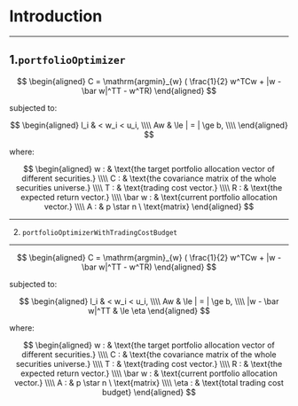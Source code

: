 Introduction
==========================

--------------------------
1.``portfolioOptimizer``
--------------------------

$$
\begin{aligned}
	C = \mathrm{argmin}_{w} ( \frac{1}{2} w^TCw + |w - \bar w|^TT - w^TR)
\end{aligned}
$$

subjected to:
 
$$
\begin{aligned}
	l_i & < w_i < u_i, \\\\
	Aw & \le | = | \ge b, \\\\
\end{aligned}
$$

where:

$$
\begin{aligned}
	w : & \text{the target portfolio allocation vector of different securities.} \\\\
	C : & \text{the covariance matrix of the whole securities universe.} \\\\
	T : & \text{trading cost vector.} \\\\
	R : & \text{the expected return vector.} \\\\
	\bar w : & \text{current portfolio allocation vector.} \\\\
	A : & p \star n \ \text{matrix}
\end{aligned}
$$

-------------------------------------------
2. `portfolioOptimizerWithTradingCostBudget`
--------------------------------------------

$$
\begin{aligned}
	C = \mathrm{argmin}_{w} ( \frac{1}{2} w^TCw + |w - \bar w|^TT - w^TR)
\end{aligned}
$$

subjected to:
 
$$
\begin{aligned}
	l_i & < w_i < u_i, \\\\
	Aw & \le | = | \ge b, \\\\
	|w - \bar w|^TT  & \le \eta
\end{aligned}
$$

where:

$$
\begin{aligned}
	w : & \text{the target portfolio allocation vector of different securities.} \\\\
	C : & \text{the covariance matrix of the whole securities universe.} \\\\
	T : & \text{trading cost vector.} \\\\
	R : & \text{the expected return vector.} \\\\
	\bar w : & \text{current portfolio allocation vector.} \\\\
	A : & p \star n \ \text{matrix} \\\\
	\eta : & \text{total trading cost budget}
\end{aligned}
$$